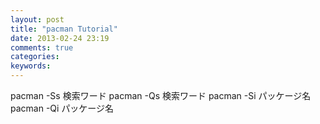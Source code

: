 ```yaml
---
layout: post
title: "pacman Tutorial"
date: 2013-02-24 23:19
comments: true
categories: 
keywords:
---
```


pacman -Ss 検索ワード
pacman -Qs 検索ワード
pacman -Si パッケージ名
pacman -Qi パッケージ名

